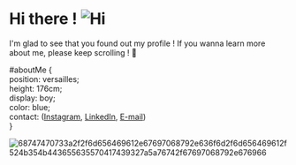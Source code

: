 # Hi there !     ![Hi](https://user-images.githubusercontent.com/90565815/133890037-10ce40fa-a04a-4711-8807-c3d76673e3a1.gif)

I'm glad to see that you found out my profile ! 
If you wanna learn more about me, please keep scrolling ! 🙂

#aboutMe {  
  position: versailles;  
  height: 176cm;  
  display: boy;  
  color: blue;  
  contact: ([Instagram](https://www.instagram.com/flo.plvd/?hl=fr), [LinkedIn](https://www.linkedin.com/in/florian-palvadeau/), [E-mail](https://www.instagram.com/flo.plvd/?hl=fr))  
}  
<!--
- 🌱 I am currently learning symfony to expand my knowlegde and fulfill my school's annuary project !


- 💬 Ask me about ...
- 📫 How to reach me: email : florian.palvadeau@edu.devinci.fr
- ⚡ Fun fact: Originally, i wasn't attracted at all by coding or development, but it looks like i would be about to make it my job !
-->
![68747470733a2f2f6d656469612e67697068792e636f6d2f6d656469612f524b354b443655635570417439327a5a76742f67697068792e676966](https://user-images.githubusercontent.com/90565815/133890254-227c4aaf-f215-4845-b59a-fa3a6b273ef5.gif)
